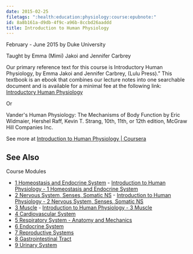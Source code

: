 ```yaml
---
date: 2015-02-25
filetags: ":health:education:physiology:course:epubnote:"
id: 8a8b161a-d9db-4f9c-a96b-8ccbd26aaddd
title: Introduction to Human Physiology
---
```


February - June 2015 by Duke University

Taught by Emma (Mimi) Jakoi and Jennifer Carbrey

Our primary reference text for this course is Introductory Human
Physiology, by Emma Jakoi and Jennifer Carbrey, (Lulu Press).” This
textbook is an ebook that combines our lecture notes into one searchable
document and is available for a minimal fee at the following link:
[Introductory Human
Physiology](https://www.lulu.com/shop/emma-jakoi-and-jennifer-carbrey/introductory-human-physiology/ebook/product-22080962.html?page=1&pageSize=4)

Or

Vander's Human Physiology: The Mechanisms of Body Function by Eric
Widmaier, Hershel Raff, Kevin T. Strang, 10th, 11th, or 12th edition,
McGraw Hill Companies Inc.

See more at [Introduction to Human Physiology \|
Coursera](https://www.coursera.md/learn/physiology/home/info)

## See Also

Course Modules

- [1 Homeostasis and Endocrine
  System](610-Health-EDU-Human-Physiology-1-Homeostasis-and-Endocrine-System.md) -
  [Introduction to Human Physiology - 1 Homeostasis and Endocrine
  System](id:99df7d99-7929-4403-a2eb-78adfb28b53d)
- [2 Nervous System, Senses, Somatic
  NS](610-Health-EDU-Human-Physiology-2-Nervous-System.md) -
  [Introduction to Human Physiology - 2 Nervous System, Senses, Somatic
  NS](id:5264a601-0eed-48fb-8290-255d7b2c91f3)
- [3 Muscle](610-Health-EDU-Human-Physiology-3-Muscle.md) -
  [Introduction to Human Physiology - 3
  Muscle](id:b96d10fa-31ca-4f84-a554-59d376f083d8)
- [4 Cardiovascular
  System](610-Health-EDU-Human-Physiology-4-Cardiovascular-System.md)
- [5 Respiratory System - Anatomy and
  Mechanics](610-Health-EDU-Human-Physiology-5-Respiratory-System.md)
- [6 Endocrine
  System](610-Health-EDU-Human-Physiology-6-Endocrine-System.md)
- [7 Reproductive
  Systems](610-Health-EDU-Human-Physiology-7-Reproductive-Systems.md)
- [8 Gastrointestinal
  Tract](610-Health-EDU-Human-Physiology-8-Gastrointestinal-Tract.md)
- [9 Urinary
  System](610-Health-EDU-Human-Physiology-9-Urinary-System.md)
